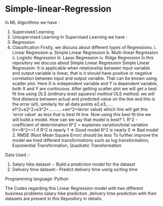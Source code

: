 # Simple-linear-Regression
In ML Algorithms we have :
1.	Supervised Learning
2.	Unsupervised Learning
In Supervised Learning we have :
1.	Regression
2.	Classification
Firstly, we discuss about different types of Regressions.
i.	Linear Regression
a.	Simple Linear Regression
b.	Multi-linear Regression
ii.	Logistic Regression
iii.	Lasso Regression
iv.	Ridge Regression
In this repository we discuss about Simple Linear Regression
Simple Linear Regression:
      It is applicable when relationship between input variable and output variable is linear, that is it should have positive or negative correlation between input and output variable. That can be known using scatter plot.
      Here X is independent variable and Y is dependent variable, both X and Y are continuous.
      After getting scatter plot we will get a best fit line using *OLS (ordinary least squares) method*
                OLS method: we will find distance between actual and predicted value on the line and this is the error (e1), similarly for all data points e2,e3,.....
                               e1^2+e2^2+e3^2+...........+en^2=(error value)
                                         which line will get this 'error value' as less that is best fit line.
                 Now using this best fit line we will build a model.
                 How can we say that model is best?
                    1. R^2 - coefficient of determination
                       R^2 = explaines variation/total variation
                       0<=R^2<=1
                       if R^2 is nearly 1 => Good model
                          R^2 is nearly 0 => Bad model
                    2. RMSE (Root Mean Square Error) should be less 
        To further improve the model we tried different transformations such as log transformation, Exponential Transformation, Quadratic Transformation

Data Used :-
1)	Salary hike dataset :- Build a prediction model for the dataset
2)	Delivery time dataset:- Predict delivery time using sorting time

Programming language: Python

The Codes regarding this Linear Regression model with two different business problems salary hike prediction ,delivery time prediction with their datasets are present in this Repository in details.

